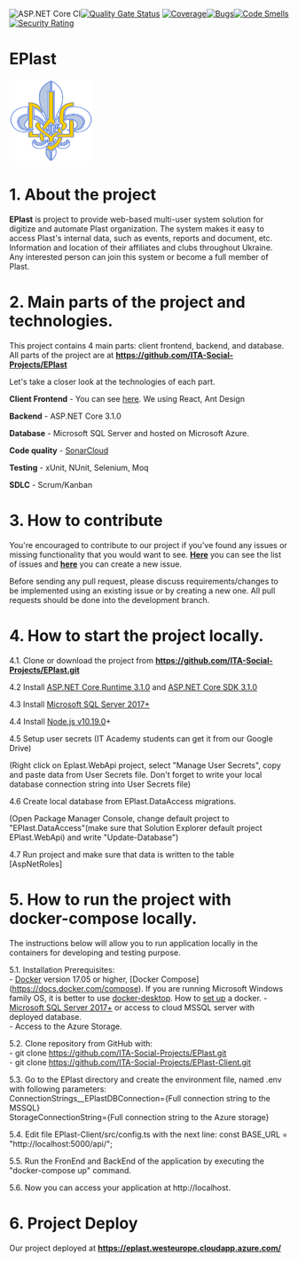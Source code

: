 ![ASP.NET Core CI](https://github.com/ITA-Social-Projects/EPlast/workflows/ASP.NET%20Core%20CI/badge.svg)[![Quality Gate Status](https://sonarcloud.io/api/project_badges/measure?project=ita-social-projects-eplast&metric=alert_status)](https://sonarcloud.io/dashboard?id=ita-social-projects-eplast) [![Coverage](https://sonarcloud.io/api/project_badges/measure?project=ita-social-projects-eplast&metric=coverage)](https://sonarcloud.io/dashboard?id=ita-social-projects-eplast)[![Bugs](https://sonarcloud.io/api/project_badges/measure?project=ita-social-projects-eplast&metric=bugs)](https://sonarcloud.io/dashboard?id=ita-social-projects-eplast)[![Code Smells](https://sonarcloud.io/api/project_badges/measure?project=ita-social-projects-eplast&metric=code_smells)](https://sonarcloud.io/dashboard?id=ita-social-projects-eplast)[![Security Rating](https://sonarcloud.io/api/project_badges/measure?project=ita-social-projects-eplast&metric=security_rating)](https://sonarcloud.io/dashboard?id=ita-social-projects-eplast)

# EPlast
<img src="https://github.com/ITA-Social-Projects/EPlast/blob/master/ePlastLogotype.png"  width="150" height="150" />

# 1. About the project
**EPlast** is project to provide web-based multi-user system solution for digitize and automate Plast organization. The system makes it easy to access Plast's internal data, such as events, reports and document, etc. Information and location of their affiliates and clubs throughout Ukraine. Any interested person can join this system or become a full member of Plast.

# 2. Main parts of the project and technologies.
This project contains  4 main parts: client frontend, backend, and database. All parts of the project are at **https://github.com/ITA-Social-Projects/EPlast**

Let's take a closer look at the technologies of each part.

**Client Frontend** - You can see [here](https://github.com/ITA-Social-Projects/EPlast-Client/). We using React, Ant Design

**Backend** - ASP.NET Core 3.1.0

**Database** -  Microsoft SQL Server and hosted on Microsoft Azure.

**Code quality** - [SonarCloud](https://sonarcloud.io/dashboard?id=ita-social-projects-eplast)   

**Testing** - xUnit, NUnit, Selenium, Moq

**SDLC** - Scrum/Kanban  

# 3. How to contribute
You're encouraged to contribute to our project if you've found any issues or missing functionality that you would want to see.  [**Here**](https://github.com/ITA-Social-Projects/EPlast/issues) you can see the list of issues and [**here**](https://github.com/ITA-Social-Projects/EPlast/issues/new) you can create a new issue.

Before sending any pull request, please discuss requirements/changes to be implemented using an existing issue or by creating a new one. All pull requests should be done into the development branch.

# 4. How to start the project locally.
4.1. Clone or download the project from **https://github.com/ITA-Social-Projects/EPlast.git**

4.2 Install [ASP.NET Core Runtime 3.1.0](https://dotnet.microsoft.com/download/dotnet-core/3.1) and [ASP.NET Core SDK 3.1.0](https://dotnet.microsoft.com/download/dotnet-core/3.1)

4.3 Install [Microsoft SQL Server 2017+](https://www.microsoft.com/en-us/sql-server/sql-server-downloads)

4.4 Install [Node.js v10.19.0](https://nodejs.org/en/blog/release/v10.19.0/)+

4.5 Setup user secrets (IT Academy students can get it from our Google Drive)

(Right click on Eplast.WebApi project, select "Manage User Secrets", copy and paste data from User Secrets file. Don't forget to write your local database connection string into User Secrets file)

4.6 Create local database from EPlast.DataAccess migrations.

(Open Package Manager Console, change default project to "EPlast.DataAccess"(make sure that Solution Explorer default project EPlast.WebApi) and write "Update-Database")

4.7 Run project and make sure that data is written to the table [AspNetRoles]

# 5. How to run the project with docker-compose locally.

The instructions below will allow you to run application locally in the containers for developing and testing purpose. 

5.1. Installation Prerequisites:<br/>
     -  [Docker](https://www.docker.com) version 17.05 or higher, [Docker Compose] (https://docs.docker.com/compose). If you are running Microsoft Windows family OS, it is better to use [docker-desktop](https://www.docker.com/products/docker-desktop). How to [set up](https://drive.google.com/file/d/1K55JtMZ_--rkW1Xk9easkz8RUW3AZCUp/view) a docker.
     - [Microsoft SQL Server 2017+](https://www.microsoft.com/en-us/sql-server/sql-server-downloads) or access to cloud MSSQL server with deployed database.     
     - Access to the Azure Storage.
     
5.2. Clone repository from GitHub with:<br/>
     - git clone https://github.com/ITA-Social-Projects/EPlast.git     
     - git clone https://github.com/ITA-Social-Projects/EPlast-Client.git
     
5.3. Go to the EPlast directory and create the environment file, named .env with following parameters:<br/>
       ConnectionStrings__EPlastDBConnection={Full connection string to the MSSQL}       
       StorageConnectionString={Full connection string to the Azure storage}
       
5.4. Edit file EPlast-Client/src/config.ts with the next line: const BASE_URL = "http://localhost:5000/api/";

5.5. Run the FronEnd and BackEnd of the application by executing the "docker-compose up" command.

5.6. Now you can access your application at http://localhost.

# 6. Project Deploy

Our project deployed at **https://eplast.westeurope.cloudapp.azure.com/**
